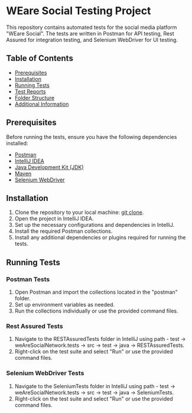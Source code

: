 # WEare Social Testing Project

This repository contains automated tests for the social media platform "WEare Social". The tests are written in Postman for API testing, Rest Assured for integration testing, and Selenium WebDriver for UI testing.

## Table of Contents

- [Prerequisites](#prerequisites)
- [Installation](#installation)
- [Running Tests](#running-tests)
- [Test Reports](#test-reports)
- [Folder Structure](#folder-structure)
- [Additional Information](#additional-information)

## Prerequisites

Before running the tests, ensure you have the following dependencies installed:

- [Postman](https://www.postman.com/downloads/)
- [IntelliJ IDEA](https://www.jetbrains.com/idea/download/)
- [Java Development Kit (JDK)](https://www.oracle.com/java/technologies/javase-downloads.html)
- [Maven](https://maven.apache.org/download.cgi)
- [Selenium WebDriver](https://www.selenium.dev/downloads/)

## Installation

1. Clone the repository to your local machine: [git clone](https://github.com/vania-varbanova/Group5FinalProject).
2. Open the project in IntelliJ IDEA.
3. Set up the necessary configurations and dependencies in IntelliJ.
4. Install the required Postman collections.
5. Install any additional dependencies or plugins required for running the tests.

## Running Tests

### Postman Tests
1. Open Postman and import the collections located in the "postman" folder.
2. Set up environment variables as needed.
3. Run the collections individually or use the provided command files.

### Rest Assured Tests
1. Navigate to the RESTAssuredTests folder in IntelliJ using path - test -> weAreSocialNetwork.tests -> src -> test -> java -> RESTAssuredTests.
2. Right-click on the test suite and select "Run" or use the provided command files.

### Selenium WebDriver Tests
1. Navigate to the SeleniumTests folder in IntelliJ using path - test -> weAreSocialNetwork.tests -> src -> test -> java -> SeleniumTests.
2. Right-click on the test suite and select "Run" or use the provided command files.